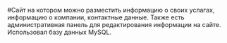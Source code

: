 #Сайт на котором можно разместить информацию о своих услагах, информацию о компании, контактные данные.
Также есть административная панель для редактирования информации на сайте.
Использовал базу данных MySQL.
